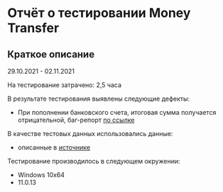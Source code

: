 # Отчёт о тестировании Money Transfer

## Краткое описание

29.10.2021 - 02.11.2021 

На тестирование затрачено: 2,5 часа

В результате тестирования выявлены следующие дефекты:
* При пополнении банковского счета, итоговая сумма получается отрицательной, баг-репорт [по ссылке](https://github.com/TanyaDRO/Java-HW-1.1/issues/3)

В качестве тестовых данных использовались данные:
* описанные в [источнике](https://github.com/netology-code/javaqa-homeworks/blob/master/intro/MERGED.md)

Тестирование производилось в следующем окружении:
* Windows 10х64
* 11.0.13